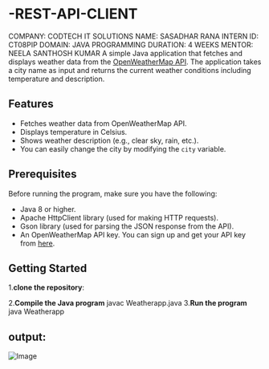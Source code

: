 # -REST-API-CLIENT
COMPANY: CODTECH IT SOLUTIONS
NAME: SASADHAR RANA
INTERN ID: CT08PIP
DOMAIN: JAVA PROGRAMMING
DURATION: 4 WEEKS
MENTOR: NEELA SANTHOSH KUMAR
A simple Java application that fetches and displays weather data from the [OpenWeatherMap API](https://openweathermap.org/api). The application takes a city name as input and returns the current weather conditions including temperature and description.

## Features

- Fetches weather data from OpenWeatherMap API.
- Displays temperature in Celsius.
- Shows weather description (e.g., clear sky, rain, etc.).
- You can easily change the city by modifying the `city` variable.

## Prerequisites

Before running the program, make sure you have the following:

- Java 8 or higher.
- Apache HttpClient library (used for making HTTP requests).
- Gson library (used for parsing the JSON response from the API).
- An OpenWeatherMap API key. You can sign up and get your API key from [here](https://openweathermap.org/api).

## Getting Started
 1.**clone the repository**:
 
 2.**Compile the Java program**
     javac Weatherapp.java
 3.**Run the program**
     java Weatherapp
## output:
![Image](https://github.com/user-attachments/assets/1ac3d285-c78b-49c2-b115-af6a21d678ac)
